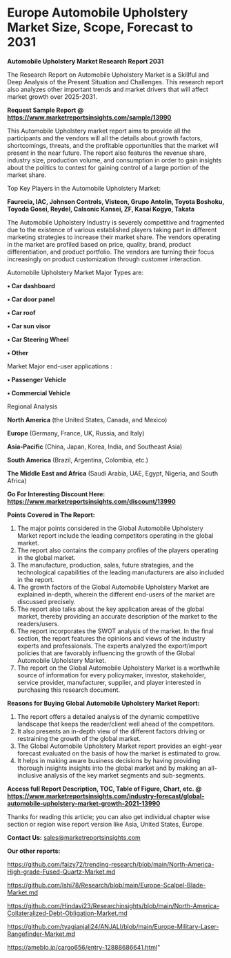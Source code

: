 # Europe Automobile Upholstery Market Size, Scope, Forecast to 2031

<strong>Automobile Upholstery Market Research Report 2031</strong>

The Research Report on Automobile Upholstery Market is a Skillful and Deep Analysis of the Present Situation and Challenges. This research report also analyzes other important trends and market drivers that will affect market growth over 2025-2031.

<strong>Request Sample Report @ <a href=https://www.marketreportsinsights.com/sample/13990>https://www.marketreportsinsights.com/sample/13990</a></strong>

This Automobile Upholstery market report aims to provide all the participants and the vendors will all the details about growth factors, shortcomings, threats, and the profitable opportunities that the market will present in the near future. The report also features the revenue share, industry size, production volume, and consumption in order to gain insights about the politics to contest for gaining control of a large portion of the market share.

Top Key Players in the Automobile Upholstery Market:

<strong>Faurecia, IAC, Johnson Controls, Visteon, Grupo Antolin, Toyota Boshoku, Toyoda Gosei, Reydel, Calsonic Kansei, ZF, Kasai Kogyo, Takata</strong>

The Automobile Upholstery Industry is severely competitive and fragmented due to the existence of various established players taking part in different marketing strategies to increase their market share. The vendors operating in the market are profiled based on price, quality, brand, product differentiation, and product portfolio. The vendors are turning their focus increasingly on product customization through customer interaction.

Automobile Upholstery Market Major Types are:

<strong>• Car dashboard

• Car door panel

• Car roof

• Car sun visor

• Car Steering Wheel

• Other</strong>

Market Major end-user applications :

<strong>• Passenger Vehicle

• Commercial Vehicle</strong>

Regional Analysis

</u><strong><b>North America</b></strong> (the United States, Canada, and Mexico)

<strong><b>Europe </b></strong>(Germany, France, UK, Russia, and Italy)

<strong><b>Asia-Pacific</b></strong> (China, Japan, Korea, India, and Southeast Asia)

<strong><b>South America</b></strong> (Brazil, Argentina, Colombia, etc.)

<strong><b>The Middle East and Africa</b></strong> (Saudi Arabia, UAE, Egypt, Nigeria, and South Africa)

<strong>Go For Interesting Discount Here: <a href=https://www.marketreportsinsights.com/discount/13990>https://www.marketreportsinsights.com/discount/13990</a></strong>

<strong>Points Covered in The Report:</strong>
<ol>
  <li>The major points considered in the Global Automobile Upholstery Market report include the leading competitors operating in the global market.</li>
  <li>The report also contains the company profiles of the players operating in the global market.</li>
  <li>The manufacture, production, sales, future strategies, and the technological capabilities of the leading manufacturers are also included in the report.</li>
  <li>The growth factors of the Global Automobile Upholstery Market are explained in-depth, wherein the different end-users of the market are discussed precisely.</li>
  <li>The report also talks about the key application areas of the global market, thereby providing an accurate description of the market to the readers/users.</li>
  <li>The report incorporates the SWOT analysis of the market. In the final section, the report features the opinions and views of the industry experts and professionals. The experts analyzed the export/import policies that are favorably influencing the growth of the Global Automobile Upholstery Market.</li>
  <li>The report on the Global Automobile Upholstery Market is a worthwhile source of information for every policymaker, investor, stakeholder, service provider, manufacturer, supplier, and player interested in purchasing this research document.</li>
</ol>
<strong>Reasons for Buying Global Automobile Upholstery Market Report:</strong>

<ol>
  <li>The report offers a detailed analysis of the dynamic competitive landscape that keeps the reader/client well ahead of the competitors.</li>
  <li>It also presents an in-depth view of the different factors driving or restraining the growth of the global market.</li>
  <li>The Global Automobile Upholstery Market report provides an eight-year forecast evaluated on the basis of how the market is estimated to grow.</li>
  <li>It helps in making aware business decisions by having providing thorough insights insights into the global market and by making an all-inclusive analysis of the key market segments and sub-segments.</li>
</ol>
<strong>Access full Report Description, TOC, Table of Figure, Chart, etc. @ <a href=https://www.marketreportsinsights.com/industry-forecast/global-automobile-upholstery-market-growth-2021-13990>https://www.marketreportsinsights.com/industry-forecast/global-automobile-upholstery-market-growth-2021-13990</a></strong>


Thanks for reading this article; you can also get individual chapter wise section or region wise report version like Asia, United States, Europe.

<strong>Contact Us:</strong>
sales@marketreportsinsights.com

<strong>Our other reports:</strong>

<a href=https://github.com/faizy72/trending-research/blob/main/North-America-High-grade-Fused-Quartz-Market.md>https://github.com/faizy72/trending-research/blob/main/North-America-High-grade-Fused-Quartz-Market.md</a>

<a href=https://github.com/Ishi78/Research/blob/main/Europe-Scalpel-Blade-Market.md>https://github.com/Ishi78/Research/blob/main/Europe-Scalpel-Blade-Market.md</a>

<a href=https://github.com/Hindavi23/Researchinsights/blob/main/North-America-Collateralized-Debt-Obligation-Market.md>https://github.com/Hindavi23/Researchinsights/blob/main/North-America-Collateralized-Debt-Obligation-Market.md</a>

<a href=https://github.com/tyagianjali24/ANJALI/blob/main/Europe-Military-Laser-Rangefinder-Market.md>https://github.com/tyagianjali24/ANJALI/blob/main/Europe-Military-Laser-Rangefinder-Market.md</a>

<a href=https://ameblo.jp/cargo656/entry-12888686641.html>https://ameblo.jp/cargo656/entry-12888686641.html</a>"

